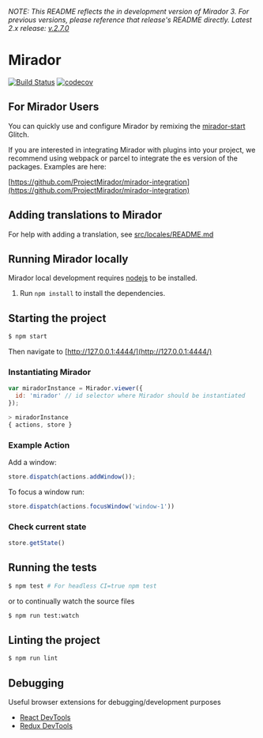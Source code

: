 *NOTE: This README reflects the in development version of Mirador 3. For previous versions, please reference that release's README directly. Latest 2.x release: [v.2.7.0](https://github.com/ProjectMirador/mirador/tree/v2.7.0)*
# Mirador
[![Build Status](https://travis-ci.org/ProjectMirador/mirador.svg?branch=master)](https://travis-ci.org/ProjectMirador/mirador) [![codecov](https://codecov.io/gh/ProjectMirador/mirador/branch/master/graph/badge.svg)](https://codecov.io/gh/ProjectMirador/mirador) 

## For Mirador Users
You can quickly use and configure Mirador by remixing the [mirador-start](https://mirador-start.glitch.me/) Glitch.

If you are interested in integrating Mirador with plugins into your project, we recommend using webpack or parcel to integrate the es version of the packages. Examples are here:

[https://github.com/ProjectMirador/mirador-integration](https://github.com/ProjectMirador/mirador-integration)

## Adding translations to Mirador
For help with adding a translation, see [src/locales/README.md](src/locales/README.md)

## Running Mirador locally

Mirador local development requires [nodejs](https://nodejs.org/en/download/) to be installed.

1. Run `npm install` to install the dependencies.

## Starting the project

```sh
$ npm start
```

Then navigate to [http://127.0.0.1:4444/](http://127.0.0.1:4444/)

### Instantiating Mirador

```javascript
var miradorInstance = Mirador.viewer({
  id: 'mirador' // id selector where Mirador should be instantiated
});

> miradorInstance
{ actions, store }
```

### Example Action

Add a window:
```javascript
store.dispatch(actions.addWindow());
```

To focus a window run:

```javascript
store.dispatch(actions.focusWindow('window-1'))
```

### Check current state

```javascript
store.getState()
```

## Running the tests

```sh
$ npm test # For headless CI=true npm test
```

or to continually watch the source files

```sh
$ npm run test:watch
```

## Linting the project

```sh
$ npm run lint
```

## Debugging
Useful browser extensions for debugging/development purposes
 - [React DevTools](https://github.com/facebook/react-devtools)
 - [Redux DevTools](https://github.com/zalmoxisus/redux-devtools-extension)
